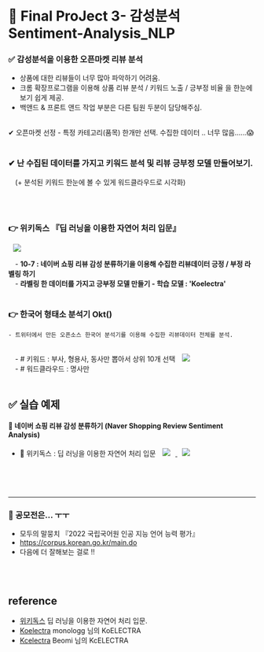 # 🌌 Final ProJect 3- 감성분석 Sentiment-Analysis_NLP

### ✅ 감성분석을 이용한 오픈마켓 리뷰 분석
- 상품에 대한 리뷰들이 너무 많아 파악하기 어려움.
- 크롬 확장프로그램을 이용해 상품 리뷰 분석 / 키워드 노출 / 긍부정 비율 을 한눈에 보기 쉽게 제공.
- 백앤드 & 프론트 앤드 작업 부분은 다른 팀원 두분이 담당해주심.
<br>
✔ 오픈마켓 선정 - 특정 카테고리(품목) 한개만 선택. 수집한 데이터 .. 너무 많음......😱
<br>
<br>

### ✔ 난 수집된 데이터를 가지고 키워드 분석 및 리뷰 긍부정 모델 만들어보기.<br>
　(+ 분석된 키워드 한눈에 볼 수 있게 워드클라우드로 시각화)
    
<br>
<br>

### **👉 위키독스 『딥 러닝을 이용한 자연어 처리 입문』**
<a href="https://wikidocs.net/94600">
    <img src="http://img.shields.io/badge/-wikidocs-4f524b?style=flat&logo=BookStack&link=https://wikidocs.net/94600" style="height : auto; margin-left : 10px; margin-right : 10px;"/></a>
<br>  

　- **10-7 : 네이버 쇼핑 리뷰 감성 분류하기을 이용해 수집한 리뷰데이터 긍정 / 부정 라벨링 하기**<br>
　- **라벨링 한 데이터를 가지고 긍부정 모델 만들기 - 학습 모델 : 'Koelectra'** 
<br>
<br>
### **👉 한국어 형태소 분석기 Okt()**
    - 트위터에서 만든 오픈소스 한국어 분석기를 이용해 수집한 리뷰데이터 전체를 분석.
<br>        
　- # 키워드 : 부사, 형용사, 동사만 뽑아서 상위 10개 선택 <a href="https://github.com/leo-contigo/Project_Sentiment-Analysis_NLP/blob/main/NLP_%ED%82%A4%EC%9B%8C%EB%93%9C%2B%EC%9B%8C%EB%93%9C%ED%81%B4%EB%9D%BC%EC%9A%B0%EB%93%9C(word%20cloud).ipynb">
    <img 
        src="http://img.shields.io/badge/-Colab-4f524b?style=flat&logo=Google Colab&link=https://github.com/leo-contigo/Project_Sentiment-Analysis_NLP/blob/main/NLP_%ED%82%A4%EC%9B%8C%EB%93%9C%2B%EC%9B%8C%EB%93%9C%ED%81%B4%EB%9D%BC%EC%9A%B0%EB%93%9C(word%20cloud).ipynb"
        style="height : auto; margin-left : 10px; margin-right : 10px;"/></a>
 <br>
　- # 워드클라우드 : 명사만 
<br>
<br>


## ✅ 실습 예제 
#### 👛 네이버 쇼핑 리뷰 감성 분류하기 (Naver Shopping Review Sentiment Analysis)

  - 📙 위키독스 : 딥 러닝을 이용한 자연어 처리 입문  <a href="https://wikidocs.net/94600">
    <img src="http://img.shields.io/badge/-wikidocs-4f524b?style=flat&logo=BookStack&link=https://wikidocs.net/94600"
        style="height : auto; margin-left : 10px; margin-right : 10px;"/> <a href="https://github.com/leo-contigo/Project_Sentiment-Analysis_NLP/blob/main/%EB%84%A4%EC%9D%B4%EB%B2%84%20%EC%87%BC%ED%95%91%EB%A6%AC%EB%B7%B0%20%EA%B0%90%EC%84%B1%EB%B6%84%EC%84%9D(Naver%20Movie%20Review%20Sentiment%20Analysis).ipynb">
    <img 
        src="http://img.shields.io/badge/-Colab-4f524b?style=flat&logo=Google Colab&link=https://github.com/leo-contigo/Project_Sentiment-Analysis_NLP/blob/main/%EB%84%A4%EC%9D%B4%EB%B2%84%20%EC%87%BC%ED%95%91%EB%A6%AC%EB%B7%B0%20%EA%B0%90%EC%84%B1%EB%B6%84%EC%84%9D(Naver%20Movie%20Review%20Sentiment%20Analysis).ipynb"
        style="height : auto; margin-left : 10px; margin-right : 10px;"/>
</a>
<br>
<br>
<br>

---
### 🌌 공모전은... ㅜㅜ <br>
- 모두의 말뭉치 『2022 국립국어원 인공 지능 언어 능력 평가』 
- https://corpus.korean.go.kr/main.do<br>
- 다음에 더 잘해보는 걸로 !!
<br>
<br>

## reference
- [위키독스](https://wikidocs.net/94600) 딥 러닝을 이용한 자연어 처리 입문.
- [Koelectra](https://github.com/monologg/KoELECTRA) monologg 님의 KoELECTRA
- [Kcelectra](https://github.com/Beomi/KcELECTRA) Beomi 님의 KcELECTRA

<!-- 주석 

## 🌌 지금 내 상태
↪ 무지성으로.. ctrl+c, ctrl+v....<br>
↪ 여러번 처다보고 있으니 뭐가 뭔지는 0.00000000000000000001% 알 듯.<br>
<br>
-->

